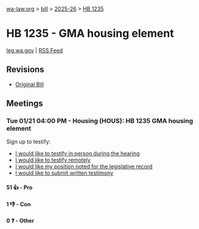 [wa-law.org](/) > [bill](/bill/) > [2025-26](/bill/2025-26/) > [HB 1235](/bill/2025-26/hb/1235/)

# HB 1235 - GMA housing element
[leg.wa.gov](https://app.leg.wa.gov/billsummary?BillNumber=1235&Year=2025&Initiative=false) | [RSS Feed](./rss.xml)

## Revisions
* [Original Bill](1/)

## Meetings
### Tue 01/21 04:00 PM - Housing (HOUS): HB 1235 GMA housing element
Sign up to testify:
* [I would like to testify in person during the hearing](https://app.leg.wa.gov/csi/Testifier/Add?chamber=House&mId=32456&aId=161466&caId=24885&tId=1)
* [I would like to testify remotely](https://app.leg.wa.gov/csi/Testifier/Add?chamber=House&mId=32456&aId=161466&caId=24885&tId=2)
* [I would like my position noted for the legislative record](https://app.leg.wa.gov/csi/Testifier/Add?chamber=House&mId=32456&aId=161466&caId=24885&tId=3)
* [I would like to submit written testimony](https://app.leg.wa.gov/csi/Testifier/Add?chamber=House&mId=32456&aId=161466&caId=24885&tId=4)

#### 51 👍 - Pro

#### 1 👎 - Con

#### 0 ❓ - Other
